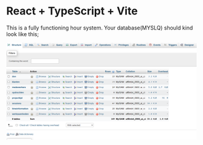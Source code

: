# React + TypeScript + Vite
This is a fully functioning hour system. 
Your database(MYSLQ) should kind look like this;

![Database Layout](image.png)
